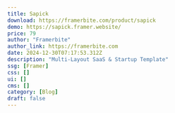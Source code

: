 ```yaml
---
title: Sapick
download: https://framerbite.com/product/sapick
demo: https://sapick.framer.website/
price: 79
author: "Framerbite"
author_link: https://framerbite.com
date: 2024-12-30T07:17:53.312Z
description: "Multi-Layout SaaS & Startup Template"
ssg: [Framer]
css: []
ui: []
cms: []
category: [Blog]
draft: false
---
```

